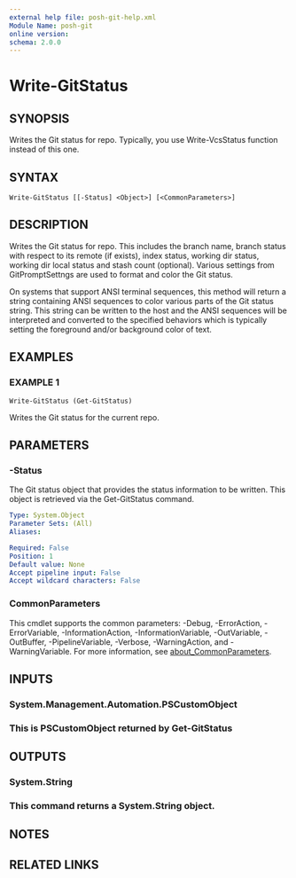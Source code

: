 ```yaml
---
external help file: posh-git-help.xml
Module Name: posh-git
online version:
schema: 2.0.0
---
```


# Write-GitStatus

## SYNOPSIS
Writes the Git status for repo. 
Typically, you use Write-VcsStatus
function instead of this one.

## SYNTAX

```
Write-GitStatus [[-Status] <Object>] [<CommonParameters>]
```

## DESCRIPTION
Writes the Git status for repo.
This includes the branch name, branch
status with respect to its remote (if exists), index status, working
dir status, working dir local status and stash count (optional).
Various settings from GitPromptSettngs are used to format and color
the Git status.

On systems that support ANSI terminal sequences, this method will
return a string containing ANSI sequences to color various parts of
the Git status string. 
This string can be written to the host and
the ANSI sequences will be interpreted and converted to the specified
behaviors which is typically setting the foreground and/or background
color of text.

## EXAMPLES

### EXAMPLE 1
```
Write-GitStatus (Get-GitStatus)
```

Writes the Git status for the current repo.

## PARAMETERS

### -Status
The Git status object that provides the status information to be written.
This object is retrieved via the Get-GitStatus command.

```yaml
Type: System.Object
Parameter Sets: (All)
Aliases:

Required: False
Position: 1
Default value: None
Accept pipeline input: False
Accept wildcard characters: False
```

### CommonParameters
This cmdlet supports the common parameters: -Debug, -ErrorAction, -ErrorVariable, -InformationAction, -InformationVariable, -OutVariable, -OutBuffer, -PipelineVariable, -Verbose, -WarningAction, and -WarningVariable. For more information, see [about_CommonParameters](http://go.microsoft.com/fwlink/?LinkID=113216).

## INPUTS

### System.Management.Automation.PSCustomObject
###     This is PSCustomObject returned by Get-GitStatus
## OUTPUTS

### System.String
###     This command returns a System.String object.
## NOTES

## RELATED LINKS
